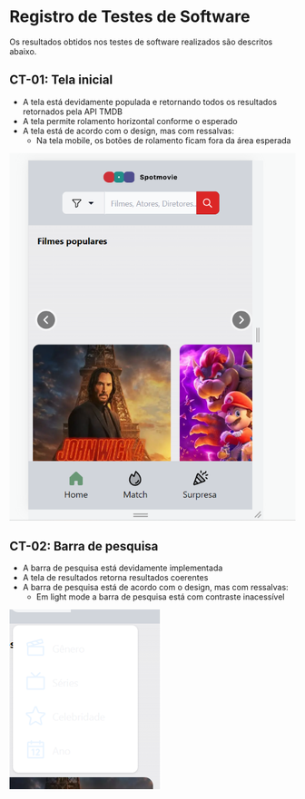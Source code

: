 # Registro de Testes de Software

Os resultados obtidos nos testes de software realizados são descritos abaixo. 

## CT-01: Tela inicial

* A tela está devidamente populada e retornando todos os resultados retornados pela API TMDB
* A tela permite rolamento horizontal conforme o esperado
* A tela está de acordo com o design, mas com ressalvas:
  * Na tela mobile, os botões de rolamento ficam fora da área esperada

![Erro 01 tela inicial](img/erro-01-tela-inicial.png)

## CT-02: Barra de pesquisa

* A barra de pesquisa está devidamente implementada
* A tela de resultados retorna resultados coerentes
* A barra de pesquisa está de acordo com o design, mas com ressalvas:
  * Em light mode a barra de pesquisa está com contraste inacessível

![Erro 01 barra de pesquisa](img/erro-01-barra-pesquisa.png)
